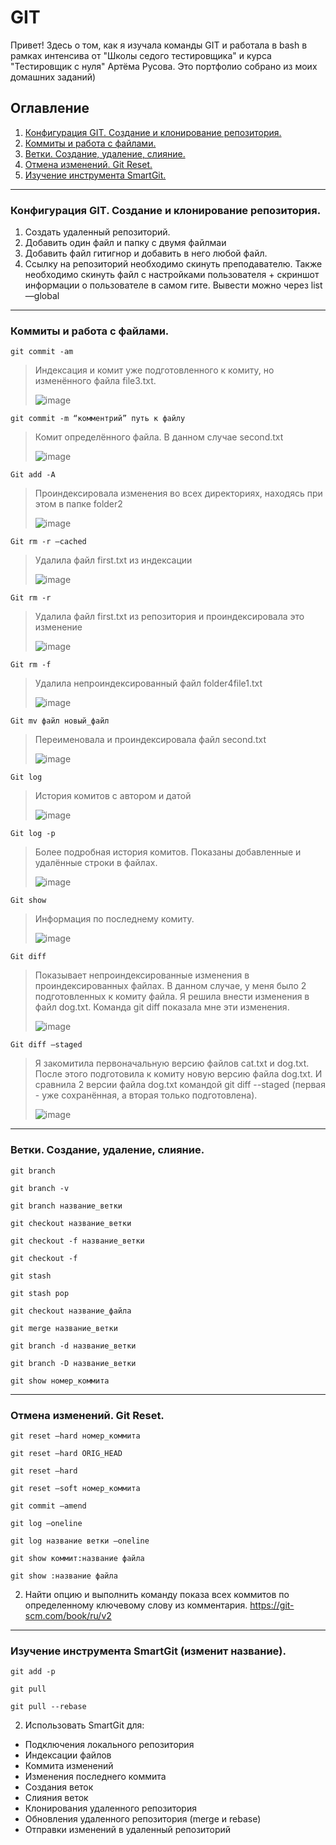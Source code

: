 # GIT
Привет! Здесь о том, как я изучала команды GIT и работала в bash в рамках интенсива от "Школы седого тестировщика" и курса "Тестировщик с нуля" Артёма Русова.
Это портфолио собрано из моих домашних заданий)

## Оглавление
1. [Конфигурация GIT. Создание и клонирование репозитория.](#конфигурация-git-создание-и-клонирование-репозитория)
2. [Коммиты и работа с файлами.](#коммиты-и-работа-с-файлами)
3. [Ветки. Создание, удаление, слияние.](#ветки-создание-удаление-слияние)
4. [Отмена изменений. Git Reset.](#отмена-изменений-git-reset)
5. [Изучение инструмента SmartGit.](#изучение-инструмента-smartgit)
_____

### Конфигурация GIT. Создание и клонирование репозитория.
1. Создать удаленный репозиторий.
2. Добавить один файл и папку с двумя файлмаи
3. Добавить файл гитигнор и добавить в него любой файл.
4. Ссылку на репозиторий необходимо скинуть преподавателю. Также необходимо скинуть файл с настройками пользователя + скриншот информации о пользователе в самом гите. Вывести можно через list —global

_____

### Коммиты и работа с файлами.

```git commit -am```
>Индексация и комит уже подготовленного к комиту, но изменённого файла file3.txt.
>
>![image](https://user-images.githubusercontent.com/97261554/236724873-05122144-42fc-4c89-9199-73c04748923f.png)

```git commit -m “комментрий” путь к файлу```
>Комит определённого файла. В данном случае second.txt
>
>![image](https://user-images.githubusercontent.com/97261554/236724950-e2df7c3d-20ca-44b1-bf9a-43ccdd4e4259.png)

```Git add -A```
>Проиндексировала изменения во всех директориях, находясь при этом в папке folder2
>
>![image](https://user-images.githubusercontent.com/97261554/236725542-c57725b5-7956-4c9b-a95a-fd9eca68a4aa.png)

```Git rm -r —cached```
>Удалила файл first.txt из индексации
>
>![image](https://user-images.githubusercontent.com/97261554/236725818-c33e2b25-ca00-46f7-8a0b-26461a2965d1.png)

```Git rm -r```
>Удалила файл first.txt из репозитория и проиндексировала это изменение
>
>![image](https://user-images.githubusercontent.com/97261554/236725993-4b1cc02a-50d4-4f25-98bb-53fcd8ba3766.png)

```Git rm -f```
>Удалила непроиндексированный файл folder4file1.txt
>
>![image](https://user-images.githubusercontent.com/97261554/236726072-27af8003-d4f4-46e4-8d77-5fc2d2ffe4b3.png)

```Git mv файл новый_файл```
>Переименовала и проиндексировала файл second.txt
>
>![image](https://user-images.githubusercontent.com/97261554/236726252-9e47e6f6-5af4-445e-90ad-0270e44f7b44.png)

```Git log```
>История комитов с автором и датой
>
>![image](https://user-images.githubusercontent.com/97261554/236726358-a53843f5-c999-463b-b80d-b59bfcbf7c5e.png)

```Git log -p```
>Более подробная история комитов. Показаны добавленные и удалённые строки в файлах.
>
>![image](https://user-images.githubusercontent.com/97261554/236726496-04ec7298-9661-4fce-a4da-c95ac2a815b5.png)

```Git show```
>Информация по последнему комиту.
>
>![image](https://user-images.githubusercontent.com/97261554/236726584-ea63f67b-e74e-4b20-af07-d449c1047f04.png)

```Git diff```
>Показывает непроиндексированные изменения в проиндексированных файлах. В данном случае, у меня было 2 подготовленных к комиту файла. Я решила внести изменения в файл dog.txt. Команда git diff показала мне эти изменения.
>
>![image](https://user-images.githubusercontent.com/97261554/236726672-8179d69a-7d11-480b-b808-f9e78e030c9c.png)

```Git diff —staged```
>Я закомитила первоначальную версию файлов cat.txt и dog.txt. После этого подготовила к комиту новую версию файла dog.txt. И сравнила 2 версии файла dog.txt командой git diff --staged (первая - уже сохранённая, а вторая только подготовлена).
>
>![image](https://user-images.githubusercontent.com/97261554/236726839-34dc577a-5887-41f4-bd78-8a0baa89076d.png)

_____

### Ветки. Создание, удаление, слияние.

```git branch```

```git branch -v```

```git branch название_ветки```

```git checkout название_ветки```

```git checkout -f название_ветки```

```git checkout -f```

```git stash```

```git stash pop```

```git checkout название_файла```

```git merge название_ветки```

```git branch -d название_ветки```

```git branch -D название_ветки```

```git show номер_коммита```

_____

### Отмена изменений. Git Reset.

```git reset —hard номер_коммита```

```git reset —hard ORIG_HEAD```

```git reset —hard```

```git reset —soft номер_коммита```

```git commit —amend```

```git log —oneline```

```git log название ветки —oneline```

```git show коммит:название файла```

```git show :название файла```

2. Найти опцию и выполнить команду показа всех коммитов по определенному ключевому слову из комментария.
https://git-scm.com/book/ru/v2

_____

### Изучение инструмента SmartGit (изменит название).

```git add -p```

```git pull```

```git pull --rebase```

2. Использовать SmartGit для:
- Подключения локального репозитория
- Индексации файлов
- Коммита изменений
- Изменения последнего коммита
- Создания веток
- Слияния веток
- Клонирования удаленного репозитория
- Обновления удаленного репозитория (merge и rebase)
- Отправки изменений в удаленный репозиторий

